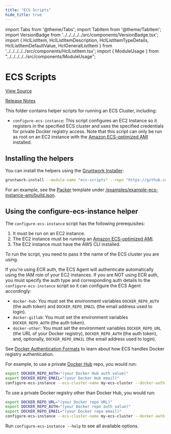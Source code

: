 ```yaml
---
title: "ECS Scripts"
hide_title: true
---
```


import Tabs from '@theme/Tabs';
import TabItem from '@theme/TabItem';
import VersionBadge from '../../../../../src/components/VersionBadge.tsx';
import { HclListItem, HclListItemDescription, HclListItemTypeDetails, HclListItemDefaultValue, HclGeneralListItem } from '../../../../../src/components/HclListItem.tsx';
import { ModuleUsage } from "../../../../../src/components/ModuleUsage";

<VersionBadge repoTitle="Amazon ECS" version="1.1.0" lastModifiedVersion="0.32.1"/>

# ECS Scripts

<a href="https://github.com/gruntwork-io/terraform-aws-ecs/tree/v1.1.0/modules/ecs-scripts" className="link-button" title="View the source code for this module in GitHub.">View Source</a>

<a href="https://github.com/gruntwork-io/terraform-aws-ecs/releases/tag/v0.32.1" className="link-button" title="Release notes for only versions which impacted this module.">Release Notes</a>

This folder contains helper scripts for running an ECS Cluster, including:

*   `configure-ecs-instance`: This script configures an EC2 Instance so it registers in the specified ECS cluster and
    uses the specified credentials for private Docker registry access. Note that this script can only be run as root on
    an EC2 instance with the [Amazon ECS-optimized AMI](https://aws.amazon.com/marketplace/pp/B00U6QTYI2/) installed.

## Installing the helpers

You can install the helpers using the [Gruntwork Installer](https://github.com/gruntwork-io/gruntwork-installer):

```bash
gruntwork-install --module-name "ecs-scripts" --repo "https://github.com/gruntwork-io/terraform-aws-ecs" --tag "0.0.1"
```

For an example, see the [Packer](https://www.packer.io/) template under [/examples/example-ecs-instance-ami/build.json](https://github.com/gruntwork-io/terraform-aws-ecs/tree/v1.1.0/examples/example-ecs-instance-ami/build.json).

## Using the configure-ecs-instance helper

The `configure-ecs-instance` script has the following prerequisites:

1.  It must be run on an EC2 instance.
2.  The EC2 instance must be running an [Amazon ECS-optimized AMI](https://aws.amazon.com/marketplace/pp/B00U6QTYI2/).
3.  The EC2 instance must have the AWS CLI installed.

To run the script, you need to pass it the name of the ECS cluster you are using.

If you're using ECR auth, the ECS Agent will authenticate automatically using the IAM role of your EC2 instances. If
you are NOT using ECR auth, you must specify the auth type and corresponding auth details to the
`configure-ecs-instance` script so it can configure the ECS Agent accordingly:

*   `docker-hub`: You must set the environment variables `DOCKER_REPO_AUTH` (the auth token) and `DOCKER_REPO_EMAIL`
    (the email address used to login).
*   `docker-gitlab`: You must set the environment variables `DOCKER_REPO_AUTH` (the auth token).
*   `docker-other`: You must set the environment variables `DOCKER_REPO_URL` (the URL of your Docker registry),
    `DOCKER_REPO_AUTH` (the auth token), and, optionally, `DOCKER_REPO_EMAIL` (the email address used to login).

See [Docker Authentication
Formats](http://docs.aws.amazon.com/AmazonECS/latest/developerguide/private-auth.html#docker-auth-formats) to learn
about how ECS handles Docker registry authentication.

For example, to use a private [Docker Hub](https://hub.docker.com/) repo, you would run:

```bash
export DOCKER_REPO_AUTH="(your Docker Hub auth value)"
export DOCKER_REPO_EMAIL="(your Docker Hub email)"
configure-ecs-instance --ecs-cluster-name my-ecs-cluster --docker-auth-type docker-hub
```

To use a private Docker registry other than Docker Hub, you would run:

```bash
export DOCKER_REPO_URL="(your Docker repo URL)"
export DOCKER_REPO_AUTH="(your Docker repo auth value)"
export DOCKER_REPO_EMAIL="(your Docker repo email)"
configure-ecs-instance --ecs-cluster-name my-ecs-cluster --docker-auth-type docker-hub
```

Run `configure-ecs-instance --help` to see all available options.

<!-- ##DOCS-SOURCER-START
{
  "originalSources": [
    "https://github.com/gruntwork-io/terraform-aws-ecs/tree/v1.1.0/modules/ecs-scripts/readme.md",
    "https://github.com/gruntwork-io/terraform-aws-ecs/tree/v1.1.0/modules/ecs-scripts/variables.tf",
    "https://github.com/gruntwork-io/terraform-aws-ecs/tree/v1.1.0/modules/ecs-scripts/outputs.tf"
  ],
  "sourcePlugin": "module-catalog-api",
  "hash": "b59c1bf13449d24d83b3f2feffc29190"
}
##DOCS-SOURCER-END -->
